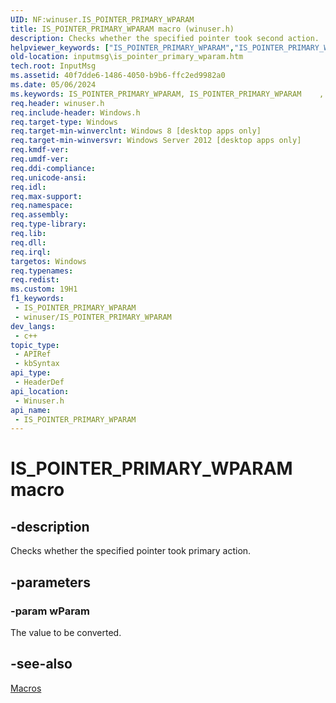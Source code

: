 ```yaml
---
UID: NF:winuser.IS_POINTER_PRIMARY_WPARAM
title: IS_POINTER_PRIMARY_WPARAM macro (winuser.h)
description: Checks whether the specified pointer took second action.
helpviewer_keywords: ["IS_POINTER_PRIMARY_WPARAM","IS_POINTER_PRIMARY_WPARAM","IS_POINTER_PRIMARY_WPARAM macro [Input Messages and Notifications]","inputmsg.is_pointer_primary_wparam","winuser/IS_POINTER_PRIMARY_WPARAM"]
old-location: inputmsg\is_pointer_primary_wparam.htm
tech.root: InputMsg
ms.assetid: 40f7dde6-1486-4050-b9b6-ffc2ed9982a0
ms.date: 05/06/2024
ms.keywords: IS_POINTER_PRIMARY_WPARAM, IS_POINTER_PRIMARY_WPARAM    , IS_POINTER_PRIMARY_WPARAM macro [Input Messages and Notifications], inputmsg.is_pointer_primary_wparam, winuser/IS_POINTER_PRIMARY_WPARAM
req.header: winuser.h
req.include-header: Windows.h
req.target-type: Windows
req.target-min-winverclnt: Windows 8 [desktop apps only]
req.target-min-winversvr: Windows Server 2012 [desktop apps only]
req.kmdf-ver: 
req.umdf-ver: 
req.ddi-compliance: 
req.unicode-ansi: 
req.idl: 
req.max-support: 
req.namespace: 
req.assembly: 
req.type-library: 
req.lib: 
req.dll: 
req.irql: 
targetos: Windows
req.typenames: 
req.redist: 
ms.custom: 19H1
f1_keywords:
 - IS_POINTER_PRIMARY_WPARAM
 - winuser/IS_POINTER_PRIMARY_WPARAM
dev_langs:
 - c++
topic_type:
 - APIRef
 - kbSyntax
api_type:
 - HeaderDef
api_location:
 - Winuser.h
api_name:
 - IS_POINTER_PRIMARY_WPARAM
---
```


# IS_POINTER_PRIMARY_WPARAM macro


## -description

Checks whether the specified pointer took primary action.

## -parameters

### -param wParam

The value to be converted.

## -see-also

[Macros](/windows/win32/inputmsg/macros)
